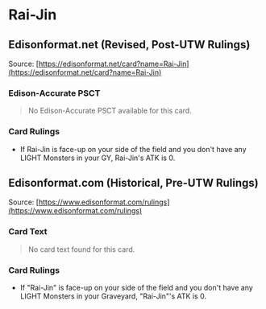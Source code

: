 # Rai-Jin

## Edisonformat.net (Revised, Post-UTW Rulings)

Source: [https://edisonformat.net/card?name=Rai-Jin](https://edisonformat.net/card?name=Rai-Jin)

### Edison-Accurate PSCT

> No Edison-Accurate PSCT available for this card.

### Card Rulings

*   If Rai-Jin is face-up on your side of the field and you don't have any LIGHT Monsters in your GY, Rai-Jin's ATK is 0.


## Edisonformat.com (Historical, Pre-UTW Rulings)

Source: [https://www.edisonformat.com/rulings](https://www.edisonformat.com/rulings)

### Card Text

> No card text found for this card.

### Card Rulings

*   If "Rai-Jin" is face-up on your side of the field and you don't have any LIGHT Monsters in your Graveyard, "Rai-Jin"'s ATK is 0.


